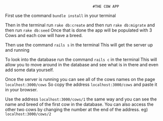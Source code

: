                                             #THE COW APP

First use the command `bundle install` in your terminal

Then in the terminal run `rake db:create` and then run `rake db:migrate` and then run `rake db:seed`
Once that is done the app will be populated with 3 Cows and each cow will have a breed.

Then use the command `rails s` in the terminal
This will get the server up and running 

To look into the database run the command `rails c` in the terminal
This will allow you to move around in the database and see what is in there and even add some data yourself.

Once the server is running you can see all of the cows names on the page `localhost:3000/cows` 
So copy the address `localhost:3000/cows` and paste it in your browser.

Use the address `localhost:3000/cows/1` the same way and you can see the name and breed of the first cow in the database.
You can also access the other two cows by changing the number at the end of the address.
eg) `localhost:3000/cows/2` 

